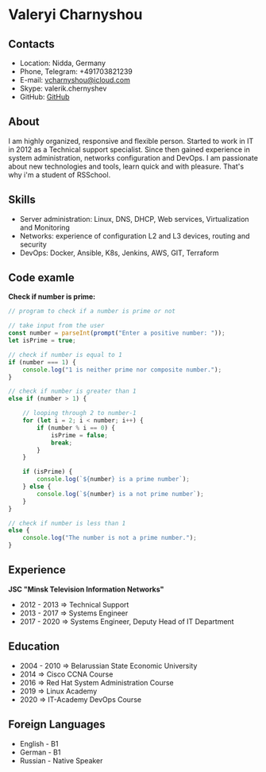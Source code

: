# Valeryi Charnyshou

## Contacts

* Location: Nidda, Germany
* Phone, Telegram: +491703821239
* E-mail: vcharnyshou@icloud.com
* Skype: valerik.chernyshev
* GitHub: [GitHub](https://github.com/valeryicharnyshou)

## About

I am highly organized, responsive and flexible person. Started to work in IT in 2012
as a Technical support specialist. Since then gained experience in system administration,
networks configuration and DevOps. I am passionate about new technologies and tools,
learn quick and with pleasure. That's why i'm a student of RSSchool.

## Skills

* Server administration: Linux, DNS, DHCP, Web services, Virtualization and Monitoring
* Networks: experience of configuration L2 and L3 devices, routing and security
* DevOps: Docker, Ansible, K8s, Jenkins, AWS, GIT, Terraform

## Code examle

**Check if number is prime:**

```javascript
// program to check if a number is prime or not

// take input from the user
const number = parseInt(prompt("Enter a positive number: "));
let isPrime = true;

// check if number is equal to 1
if (number === 1) {
    console.log("1 is neither prime nor composite number.");
}

// check if number is greater than 1
else if (number > 1) {

    // looping through 2 to number-1
    for (let i = 2; i < number; i++) {
        if (number % i == 0) {
            isPrime = false;
            break;
        }
    }

    if (isPrime) {
        console.log(`${number} is a prime number`);
    } else {
        console.log(`${number} is a not prime number`);
    }
}

// check if number is less than 1
else {
    console.log("The number is not a prime number.");
}
```

## Experience

**JSC "Minsk Television Information Networks"**
* 2012 - 2013 => Technical Support
* 2013 - 2017 => Systems Engineer
* 2017 - 2020 => Systems Engineer, Deputy Head of IT Department

## Education

* 2004 - 2010 => Belarussian State Economic University
* 2014 => Cisco CCNA Course
* 2016 => Red Hat System Administration Course
* 2019 => Linux Academy
* 2020 => IT-Academy DevOps Course

## Foreign Languages
* English - B1
* German - B1
* Russian - Native Speaker
